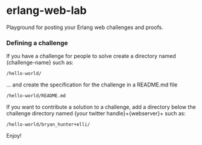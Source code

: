 erlang-web-lab
==============

Playground for posting your Erlang web challenges and proofs.


### Defining a challenge
If you have a challenge for people to solve create a directory named {challenge-name} such as:
```
/hello-world/
```
... and create the specification for the challenge in a README.md file 

```
/hello-world/README.md
```

If you want to contribute a solution to a challenge, add a directory below the challenge directory named {your twitter handle}+{webserver}+ such as:

```
/hello-world/bryan_hunter+elli/
```

Enjoy!
